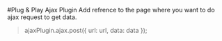 #Plug & Play Ajax Plugin
Add refrence to the page where you want to do ajax request to get data.

> ajaxPlugin.ajax.post({
            url: url,
            data: data
        });
